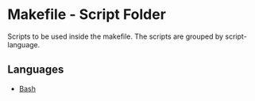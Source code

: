# Makefile - Script Folder

Scripts to be used inside the makefile. The scripts are grouped by script-language.

## Languages
* [Bash](./bash/)
